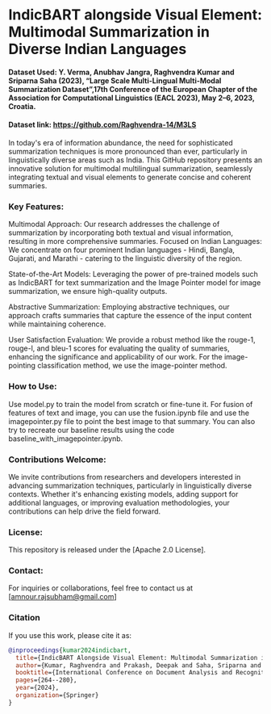 # IndicBART alongside Visual Element: Multimodal Summarization in Diverse Indian Languages

#### Dataset Used: Y. Verma, Anubhav Jangra, Raghvendra Kumar and Sriparna Saha (2023), “Large Scale Multi-Lingual Multi-Modal Summarization Dataset”,17th Conference of the European Chapter of the Association for Computational Linguistics (EACL 2023), May 2–6, 2023, Croatia.

#### Dataset link: https://github.com/Raghvendra-14/M3LS

In today's era of information abundance, the need for sophisticated summarization techniques is more pronounced than ever, particularly in linguistically diverse areas such as India. This GitHub repository presents an innovative solution for multimodal multilingual summarization, seamlessly integrating textual and visual elements to generate concise and coherent summaries.

### Key Features:

Multimodal Approach: Our research addresses the challenge of summarization by incorporating both textual and visual information, resulting in more comprehensive summaries.
Focused on Indian Languages: We concentrate on four prominent Indian languages - Hindi, Bangla, Gujarati, and Marathi - catering to the linguistic diversity of the region.

State-of-the-Art Models: Leveraging the power of pre-trained models such as IndicBART for text summarization and the Image Pointer model for image summarization, we ensure high-quality outputs.

Abstractive Summarization: Employing abstractive techniques, our approach crafts summaries that capture the essence of the input content while maintaining coherence.

User Satisfaction Evaluation: We provide a robust method like the rouge-1, rouge-l, and bleu-1 scores for evaluating the quality of summaries, enhancing the significance and applicability of our work. For the image-pointing classification method, we use the image-pointer method.

### How to Use:

Use model.py to train the model from scratch or fine-tune it. For fusion of features of text and image, you can use the fusion.ipynb file and use the imagepointer.py file to point the best image to that summary. You can also try to recreate our baseline results using the code baseline_with_imagepointer.ipynb.

### Contributions Welcome:
We invite contributions from researchers and developers interested in advancing summarization techniques, particularly in linguistically diverse contexts. Whether it's enhancing existing models, adding support for additional languages, or improving evaluation methodologies, your contributions can help drive the field forward.

### License:

This repository is released under the [Apache 2.0 License].

### Contact:

For inquiries or collaborations, feel free to contact us at [amnour.rajsubham@gmail.com]

### Citation

If you use this work, please cite it as:

```bibtex
@inproceedings{kumar2024indicbart,
  title={IndicBART Alongside Visual Element: Multimodal Summarization in Diverse Indian Languages},
  author={Kumar, Raghvendra and Prakash, Deepak and Saha, Sriparna and Sharma, Shubham},
  booktitle={International Conference on Document Analysis and Recognition},
  pages={264--280},
  year={2024},
  organization={Springer}
}
